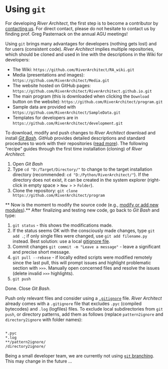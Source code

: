 Using `git`
===========

For developing *River Architect*, the first step is to become a contributor by <a class="page-scroll" href="mailto:river.architect.program@gmail.com">contacting us</a>. For direct contact, please do not hesitate to contact us by finding prof. Greg Pasternack on the annual AGU meetings!

Using `git` brings many advantages for developers (nothing gets lost) and for users (consistent code). *River Architect* implies multiple repositories, which should be cloned and used in line with the descriptions in the Wiki for developers:

-	The Wiki: `https://github.com/RiverArchitect/RA_wiki.git`
-	Media (presentations and images): `https://github.com/RiverArchitect/Media.git`
-	The website hosted on GitHub pages: `https://github.com/RiverArchitect/RiverArchitect.github.io.git`
-	The main program (this is downloaded when clicking the `Download` button on the website): `https://github.com/RiverArchitect/program.git`
-	Sample data are provided with `https://github.com/RiverArchitect/SampleData.git`
-	Templates for developers are in `https://github.com/RiverArchitect/development.git`

To download, modify and push changes to *River Architect* download and install [*Git Bash*](https://git-scm.com/downloads). *GitHub* provides detailed descriptions and standard procedures to work with their repositories ([read more](https://help.github.com/en/articles/cloning-a-repository)). The following "recipe" guides through the first time installation (cloning) of *River Architect*:

1. Open *Git Bash*
1. Type `cd "D:/Target/Directory/"` to change to the target installation directory (recommended: `cd "D:/Python/RiverArchitect/"`). If the directory does not exist, it can be created in the system explorer (right-click in empty space > `New >` > `Folder`).
1. Clone the repository: `git clone https://github.com/RiverArchitect/program`

** Now is the moment to modify the source code (e.g., [modify or add new modules](DevModule#addmod)).** After finalizing and testing new code, go back to *Git Bash* and type:

1. `git status` - this shows the modifications made.
1. If the status seems OK with the consciously made changes, type `git add .`; if only single files were changed, use `git add filename.py` instead. Best solution: use a local [gitignore file](https://help.github.com/en/github/using-git/ignoring-files).
1. Commit changes `git commit -m "Leave a message"` - leave a significant and precise short message.
1. `git pull --rebase` - if locally edited scripts were modified remotely since the last pull, this will prompt issues and highlight problematic section with `>>>`. Manually open concerned files and resolve the issues (delete invalid `>>>` highlights).
1. `git push`

Done. Close *Git Bash*.

Push only relevant files and consider using a [`.gitignore`](https://git-scm.com/docs/gitignore) file. *River Architect* already comes with a `.gitignore` file that excludes `.pyc` (compiled bytecodes) and `.log` (logfiles) files. To exclude local subdirectories from `git push`, or directory patterns, add them as follows (replace `pattern2ignore` and `directory2ignore` with folder names):

```

*.pyc
*.log
**/pattern2ignore/
/directory2ignore/

```

Being a small developer team, we are currently not using [`git` branching](https://git-scm.com/book/en/v2/Git-Branching-Branches-in-a-Nutshell). This may change in the future ...

